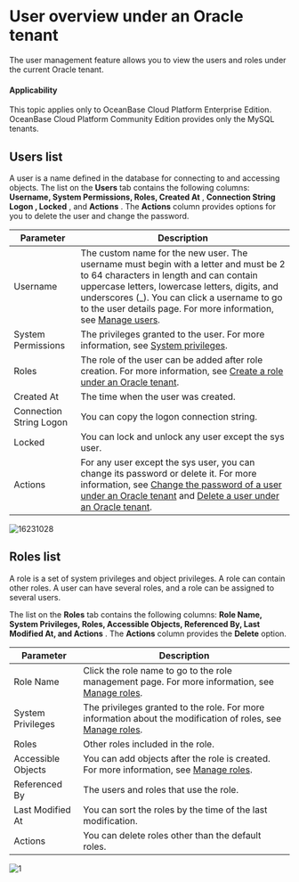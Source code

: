# User overview under an Oracle tenant

The user management feature allows you to view the users and roles under the current Oracle tenant.

<main id="notice" type='notice'>
<h4>Applicability</h4>
<p>This topic applies only to OceanBase Cloud Platform Enterprise Edition. OceanBase Cloud Platform Community Edition provides only the MySQL tenants. </p>
</main>

## Users list

A user is a name defined in the database for connecting to and accessing objects. The list on the **Users** tab contains the following columns: **Username, System Permissions, Roles, Created At** , **Connection String Logon , Locked** , and **Actions** . The **Actions** column provides options for you to delete the user and change the password.

|        Parameter        |                                                                                                                                                                    Description                                                                                                                                                                     |
|-------------------------|----------------------------------------------------------------------------------------------------------------------------------------------------------------------------------------------------------------------------------------------------------------------------------------------------------------------------------------------------|
| Username                | The custom name for the new user. The username must begin with a letter and must be 2 to 64 characters in length and can contain uppercase letters, lowercase letters, digits, and underscores (_). You can click a username to go to the user details page. For more information, see [Manage users](../200.user-management-under-an-oracle-tenant/600.manage-users-information.md). |
| System Permissions      | The privileges granted to the user. For more information, see [System privileges](../300.system-privileges-in-a-mysql-tenant.md).                                                                                                                                                                                                                    |
| Roles                   | The role of the user can be added after role creation. For more information, see [Create a role under an Oracle tenant](../200.user-management-under-an-oracle-tenant/500.create-a-role-under-an-oracle-tenant.md).                                                                                                                                                                                                               |
| Created At              | The time when the user was created.                                                                                                                                                                                                                                                                                                                |
| Connection String Logon | You can copy the logon connection string.                                                                                                                                                                                                                                                                                                          |
| Locked                  | You can lock and unlock any user except the sys user.                                                                                                                                                                                                                                                                                              |
| Actions                 | For any user except the sys user, you can change its password or delete it. For more information, see [Change the password of a user under an Oracle tenant](../200.user-management-under-an-oracle-tenant/300.change-the-password-of-an-oracle-tenant-user.md) and [Delete a user under an Oracle tenant](../200.user-management-under-an-oracle-tenant/400.delete-an-oracle-tenant-user.md).                                                   |

![16231028](https://help-static-aliyun-doc.aliyuncs.com/assets/img/en-US/9404306461/p345434.png)

## Roles list

A role is a set of system privileges and object privileges. A role can contain other roles. A user can have several roles, and a role can be assigned to several users.

The list on the **Roles** tab contains the following columns: **Role Name, System Privileges, Roles, Accessible Objects, Referenced By, Last Modified At, and Actions** . The **Actions** column provides the **Delete** option.

|     Parameter      |                                                                        Description                                                                         |
|--------------------|------------------------------------------------------------------------------------------------------------------------------------------------------------|
| Role Name          | Click the role name to go to the role management page. For more information, see [Manage roles](../200.user-management-under-an-oracle-tenant/700.manage-roles-information.md).              |
| System Privileges  | The privileges granted to the role. For more information about the modification of roles, see [Manage roles](../200.user-management-under-an-oracle-tenant/700.manage-roles-information.md). |
| Roles              | Other roles included in the role.                                                                                                                          |
| Accessible Objects | You can add objects after the role is created. For more information, see [Manage roles](../200.user-management-under-an-oracle-tenant/700.manage-roles-information.md).                      |
| Referenced By      | The users and roles that use the role.                                                                                                                     |
| Last Modified At   | You can sort the roles by the time of the last modification.                                                                                               |
| Actions            | You can delete roles other than the default roles.                                                                                                         |

![1](https://help-static-aliyun-doc.aliyuncs.com/assets/img/en-US/9404306461/p383954.png)
